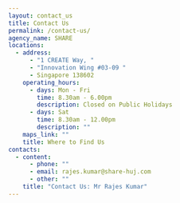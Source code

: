 ```yaml
---
layout: contact_us
title: Contact Us
permalink: /contact-us/
agency_name: SHARE
locations:
  - address:
      - "1 CREATE Way, "
      - "Innovation Wing #03-09 "
      - Singapore 138602
    operating_hours:
      - days: Mon - Fri
        time: 8.30am - 6.00pm
        description: Closed on Public Holidays
      - days: Sat
        time: 8.30am - 12.00pm
        description: ""
    maps_link: ""
    title: Where to Find Us
contacts:
  - content:
      - phone: ""
      - email: rajes.kumar@share-huj.com
      - other: ""
    title: "Contact Us: Mr Rajes Kumar"
---
```

